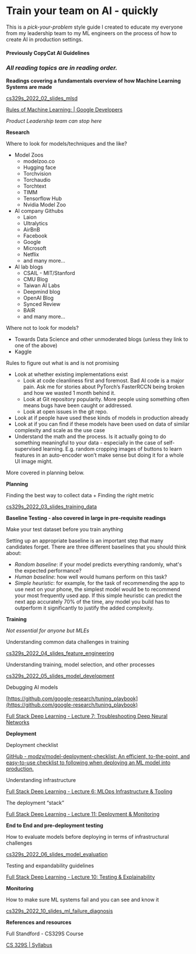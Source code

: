 # Train your team on AI - quickly

This is a *pick-your-problem* style guide I created to educate my everyone from my  leadership team to my ML engineers on the process of how to create AI in production settings.

#### Previously CopyCat AI Guidelines

### *All reading topics are in reading order.*

**Readings covering a fundamentals overview of how Machine Learning Systems are made**

[cs329s_2022_02_slides_mlsd](https://docs.google.com/presentation/d/1BYxwxJCb7onDemOtAZTmMc50V3tF80BflkuKZCBLUxg/edit?usp=sharing)

[Rules of Machine Learning: | Google Developers](https://developers.google.com/machine-learning/guides/rules-of-ml)

*Product Leadership team can stop here*

**Research**

Where to look for models/techniques and the like?

- Model Zoos
    - modelzoo.co
    - Hugging face
    - Torchvision
    - Torchaudio
    - Torchtext
    - TIMM
    - Tensorflow Hub
    - Nvidia Model Zoo
- AI company Githubs
    - Laion
    - Ultralytics
    - AirBnB
    - Facebook
    - Google
    - Microsoft
    - Netflix
    - and many more…
- AI lab blogs
    - CSAIL - MIT/Stanford
    - CMU Blog
    - Taiwan AI Labs
    - Deepmind blog
    - OpenAI Blog
    - Synced Review
    - BAIR
    - and many more…

Where not to look for models?

- Towards Data Science and other unmoderated blogs (unless they link to one of the above)
- Kaggle

Rules to figure out what is and is not promising

- Look at whether existing implementations exist
    - Look at code cleanliness first and foremost. Bad AI code is a major pain. Ask me for stories about PyTorch’s FasterRCCN being broken and how we wasted 1 month behind it.
    - Look at Git repository popularity. More people using something often means bugs have been caught or addressed.
    - Look at open issues in the git repo.
- Look at if people have used these kinds of models in production already
- Look at if you can find if these models have been used on data of similar complexity and scale as the use case
- Understand the math and the process. Is it actually going to do something meaningful to your data - especially in the case of self-supervised learning. E.g. random cropping images of buttons to learn features in an auto-encoder won’t make sense but doing it for a whole UI image might.

More covered in planning below.

**Planning**

Finding the best way to collect data + Finding the right metric

[cs329s_2022_03_slides_training_data](https://docs.google.com/presentation/d/1OYjrmhSBu3Poo5FcY6WywpU_eR7mtkpe1r8nbbWvArg/edit?usp=sharing)

**Baseline Testing - also covered in large in pre-requisite readings**

Make your test dataset before you train anything

Setting up an appropriate baseline is an important step that many candidates forget. There are three different baselines that you should think about:

- *Random baseline*: if your model predicts everything randomly, what's the expected performance?
- *Human baseline*: how well would humans perform on this task?
- *Simple heuristic*: for example, for the task of recommending the app to use next on your phone, the simplest model would be to recommend your most frequently used app. If this simple heuristic can predict the next app accurately 70% of the time, any model you build has to outperform it significantly to justify the added complexity.

**Training**

*Not essential for anyone but MLEs*

Understanding common data challenges in training

[cs329s_2022_04_slides_feature_engineering](https://docs.google.com/presentation/d/1Gq3VHW-0ci1gTh97OlckrCBqi3qgkjQNV0SO9t42Eyg/edit?usp=sharing)

Understanding training, model selection, and other processes

[cs329s_2022_05_slides_model_development](https://docs.google.com/presentation/d/1X_w55MfBhXGQbZkT_fbW9wdNrOs4sOuydRGPUI_yYCo/edit?usp=sharing)

Debugging AI models

[https://github.com/google-research/tuning_playbook](https://github.com/google-research/tuning_playbook)

[Full Stack Deep Learning - Lecture 7: Troubleshooting Deep Neural Networks](https://fullstackdeeplearning.com/spring2021/lecture-7/)

**Deployment**

Deployment checklist

[GitHub - modzy/model-deployment-checklist: An efficient, to-the-point, and easy-to-use checklist to following when deploying an ML model into production.](https://github.com/modzy/model-deployment-checklist?utm_source=substack&utm_medium=email)

Understanding infrastructure

[Full Stack Deep Learning - Lecture 6: MLOps Infrastructure & Tooling](https://fullstackdeeplearning.com/spring2021/lecture-6/)

The deployment “stack”

[Full Stack Deep Learning - Lecture 11: Deployment & Monitoring](https://fullstackdeeplearning.com/spring2021/lecture-11/)

**End to End and pre-deployment testing**

How to evaluate models before deploying in terms of infrastructural challenges

[cs329s_2022_06_slides_model_evaluation](https://docs.google.com/presentation/d/1RqbEbMDmxq53jhjVi9V30-DYMv0PiUqlNlTZsw9Vm9Y/edit?usp=sharing)

Testing and expandability guidelines

[Full Stack Deep Learning - Lecture 10: Testing & Explainability](https://fullstackdeeplearning.com/spring2021/lecture-10/)

**Monitoring**

How to make sure ML systems fail and you can see and know it

[cs329s_2022_10_slides_ml_failure_diagnosis](https://docs.google.com/presentation/d/1tuCIbk9Pye-RK1xqiiZXPzT8lIgDUL6CqBkFSYZXkbY/edit?usp=sharing)

**References and resources**

Full Standford - CS329S Course

[CS 329S | Syllabus](https://stanford-cs329s.github.io/syllabus.html)

